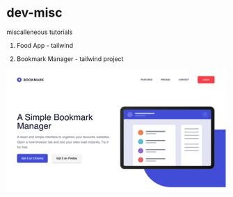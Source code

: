 # dev-misc

miscalleneous tutorials

1. Food App - tailwind 


2. Bookmark Manager - tailwind project

![alt text](./readmeimgs/bookmark.png)
